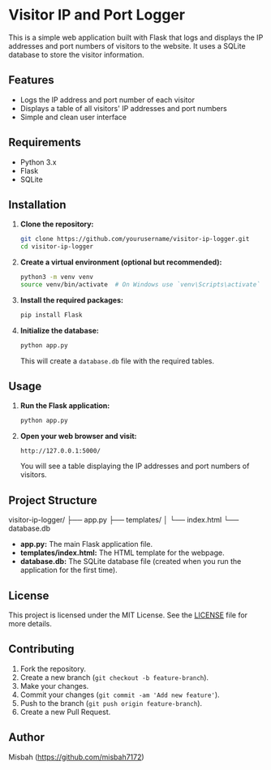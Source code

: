 # Visitor IP and Port Logger

This is a simple web application built with Flask that logs and displays the IP addresses and port numbers of visitors to the website. It uses a SQLite database to store the visitor information.

## Features

- Logs the IP address and port number of each visitor
- Displays a table of all visitors' IP addresses and port numbers
- Simple and clean user interface

## Requirements

- Python 3.x
- Flask
- SQLite

## Installation

1. **Clone the repository:**

    ```bash
    git clone https://github.com/yourusername/visitor-ip-logger.git
    cd visitor-ip-logger
    ```

2. **Create a virtual environment (optional but recommended):**

    ```bash
    python3 -m venv venv
    source venv/bin/activate  # On Windows use `venv\Scripts\activate`
    ```

3. **Install the required packages:**

    ```bash
    pip install Flask
    ```

4. **Initialize the database:**

    ```bash
    python app.py
    ```

    This will create a `database.db` file with the required tables.

## Usage

1. **Run the Flask application:**

    ```bash
    python app.py
    ```

2. **Open your web browser and visit:**

    ```
    http://127.0.0.1:5000/
    ```

    You will see a table displaying the IP addresses and port numbers of visitors.

## Project Structure

visitor-ip-logger/
├── app.py
├── templates/
│ └── index.html
└── database.db


- **app.py:** The main Flask application file.
- **templates/index.html:** The HTML template for the webpage.
- **database.db:** The SQLite database file (created when you run the application for the first time).

## License

This project is licensed under the MIT License. See the [LICENSE](LICENSE) file for more details.

## Contributing

1. Fork the repository.
2. Create a new branch (`git checkout -b feature-branch`).
3. Make your changes.
4. Commit your changes (`git commit -am 'Add new feature'`).
5. Push to the branch (`git push origin feature-branch`).
6. Create a new Pull Request.

## Author

Misbah  (https://github.com/misbah7172)

